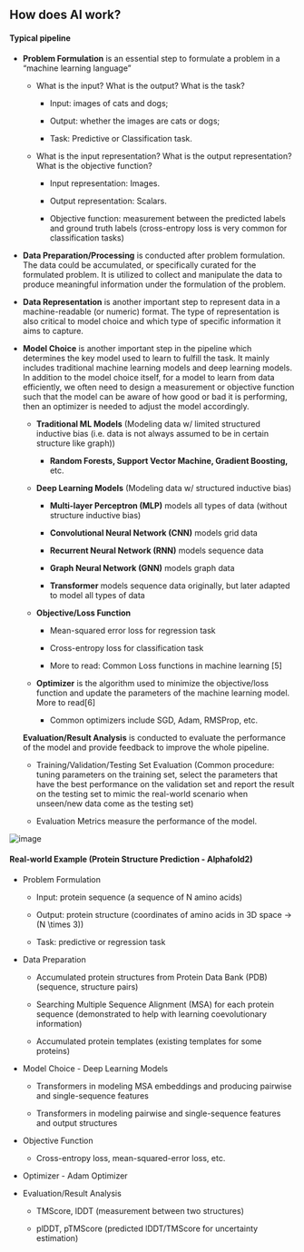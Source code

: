 ## How does AI work? 

#### **Typical pipeline**

  - **Problem Formulation** is an essential step to formulate a problem in a “machine learning language”
    
      - What is the input? What is the output? What is the task?
        
          - Input: images of cats and dogs;
        
          - Output: whether the images are cats or dogs;
        
          - Task: Predictive or Classification task.
    
      - What is the input representation? What is the output representation? What is the objective function?
        
          - Input representation: Images.
        
          - Output representation: Scalars.
        
          - Objective function: measurement between the predicted labels and ground truth labels (cross-entropy loss is very common for classification tasks)

  - **Data Preparation/Processing** is conducted after problem formulation. The data could be accumulated, or specifically curated for the formulated problem. It is utilized to collect and manipulate the data to produce meaningful information under the formulation of the problem.

  - **Data Representation** is another important step to represent data in a machine-readable (or numeric) format. The type of representation is also critical to model choice and which type of specific information it aims to capture.

  - **Model Choice** is another important step in the pipeline which determines the key model used to learn to fulfill the task. It mainly includes traditional machine learning models and deep learning models. In addition to the model choice itself, for a model to learn from data efficiently, we often need to design a measurement or objective function such that the model can be aware of how good or bad it is performing, then an optimizer is needed to adjust the model accordingly.
    
      - **Traditional ML Models** (Modeling data w/ limited structured inductive bias (i.e. data is not always assumed to be in certain structure like graph))
        
          - **Random Forests, Support Vector Machine, Gradient Boosting,** etc.
    
      - **Deep Learning Models** (Modeling data w/ structured inductive bias)
        
          - **Multi-layer Perceptron (MLP)** models all types of data (without structure inductive bias)
        
          - **Convolutional Neural Network (CNN)** models grid data
        
          - **Recurrent Neural Network (RNN)** models sequence data
        
          - **Graph Neural Network (GNN)** models graph data
        
          - **Transformer** models sequence data originally, but later adapted to model all types of data
    
      - **Objective/Loss Function**
        
          - Mean-squared error loss for regression task
        
          - Cross-entropy loss for classification task
        
          - More to read: Common Loss functions in machine learning [5]
    
      - **Optimizer** is the algorithm used to minimize the objective/loss function and update the parameters of the machine learning model. More to read[6]
        
          - Common optimizers include SGD, Adam, RMSProp, etc.
    
    **Evaluation/Result Analysis** is conducted to evaluate the performance of the model and provide feedback to improve the whole pipeline.
    
      - Training/Validation/Testing Set Evaluation (Common procedure: tuning parameters on the training set, select the parameters that have the best performance on the validation set and report the result on the testing set to mimic the real-world scenario when unseen/new data come as the testing set)
    
      - Evaluation Metrics measure the performance of the model.

![image](https://dp-public.oss-cn-beijing.aliyuncs.com/community/Scientific%20Discovery%20in%20the%20era%20of%20AI/Protain_S_P.png)

#### **Real-world Example (Protein Structure Prediction - Alphafold2)**

  - Problem Formulation
    
      - Input: protein sequence (a sequence of N amino acids)
    
      - Output: protein structure (coordinates of amino acids in 3D space -\> \(N \times 3\))
    
      - Task: predictive or regression task

  - Data Preparation
    
      - Accumulated protein structures from Protein Data Bank (PDB) (sequence, structure pairs)
    
      - Searching Multiple Sequence Alignment (MSA) for each protein sequence (demonstrated to help with learning coevolutionary information)
    
      - Accumulated protein templates (existing templates for some proteins)

  - Model Choice - Deep Learning Models
    
      - Transformers in modeling MSA embeddings and producing pairwise and single-sequence features
    
      - Transformers in modeling pairwise and single-sequence features and output structures

  - Objective Function
    
      - Cross-entropy loss, mean-squared-error loss, etc.

  - Optimizer - Adam Optimizer

  - Evaluation/Result Analysis
    
      - TMScore, lDDT (measurement between two structures)
    
      - plDDT, pTMScore (predicted lDDT/TMScore for uncertainty estimation)